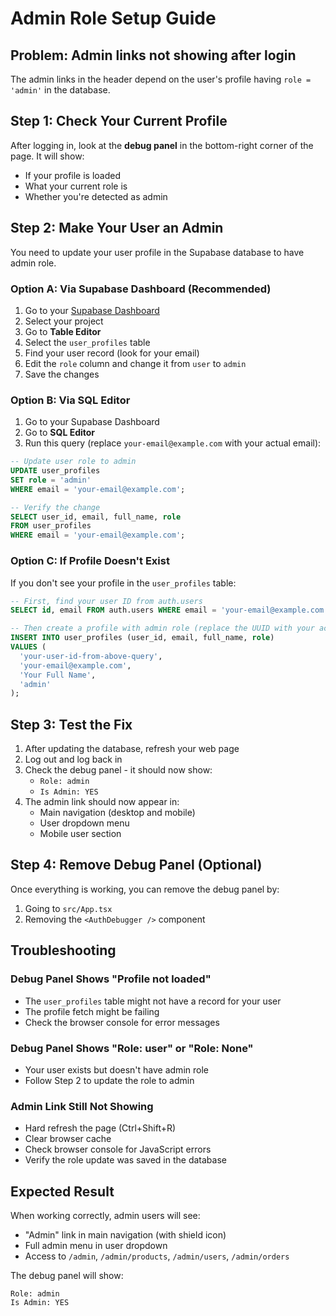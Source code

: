 # Admin Role Setup Guide

## Problem: Admin links not showing after login

The admin links in the header depend on the user's profile having `role = 'admin'` in the database.

## Step 1: Check Your Current Profile

After logging in, look at the **debug panel** in the bottom-right corner of the page. It will show:
- If your profile is loaded
- What your current role is
- Whether you're detected as admin

## Step 2: Make Your User an Admin

You need to update your user profile in the Supabase database to have admin role.

### Option A: Via Supabase Dashboard (Recommended)

1. Go to your [Supabase Dashboard](https://supabase.com/dashboard)
2. Select your project
3. Go to **Table Editor**
4. Select the `user_profiles` table
5. Find your user record (look for your email)
6. Edit the `role` column and change it from `user` to `admin`
7. Save the changes

### Option B: Via SQL Editor

1. Go to your Supabase Dashboard
2. Go to **SQL Editor**
3. Run this query (replace `your-email@example.com` with your actual email):

```sql
-- Update user role to admin
UPDATE user_profiles 
SET role = 'admin' 
WHERE email = 'your-email@example.com';

-- Verify the change
SELECT user_id, email, full_name, role 
FROM user_profiles 
WHERE email = 'your-email@example.com';
```

### Option C: If Profile Doesn't Exist

If you don't see your profile in the `user_profiles` table:

```sql
-- First, find your user ID from auth.users
SELECT id, email FROM auth.users WHERE email = 'your-email@example.com';

-- Then create a profile with admin role (replace the UUID with your actual user ID)
INSERT INTO user_profiles (user_id, email, full_name, role)
VALUES (
  'your-user-id-from-above-query',
  'your-email@example.com',
  'Your Full Name',
  'admin'
);
```

## Step 3: Test the Fix

1. After updating the database, refresh your web page
2. Log out and log back in
3. Check the debug panel - it should now show:
   - `Role: admin`
   - `Is Admin: YES`
4. The admin link should now appear in:
   - Main navigation (desktop and mobile)
   - User dropdown menu
   - Mobile user section

## Step 4: Remove Debug Panel (Optional)

Once everything is working, you can remove the debug panel by:
1. Going to `src/App.tsx`
2. Removing the `<AuthDebugger />` component

## Troubleshooting

### Debug Panel Shows "Profile not loaded"
- The `user_profiles` table might not have a record for your user
- The profile fetch might be failing
- Check the browser console for error messages

### Debug Panel Shows "Role: user" or "Role: None"
- Your user exists but doesn't have admin role
- Follow Step 2 to update the role to admin

### Admin Link Still Not Showing
- Hard refresh the page (Ctrl+Shift+R)
- Clear browser cache
- Check browser console for JavaScript errors
- Verify the role update was saved in the database

## Expected Result

When working correctly, admin users will see:
- "Admin" link in main navigation (with shield icon)
- Full admin menu in user dropdown
- Access to `/admin`, `/admin/products`, `/admin/users`, `/admin/orders`

The debug panel will show:
```
Role: admin
Is Admin: YES
```
